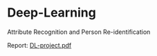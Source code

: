 # Deep-Learning
Attribute Recognition and Person Re-identification

Report: [DL-project.pdf](https://github.com/Mattia921/Deep-Learning/files/7762543/DL-project.pdf)
